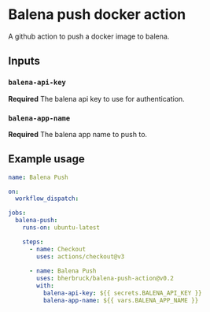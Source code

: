 # Balena push docker action

A github action to push a docker image to balena.

## Inputs

### `balena-api-key`

**Required** The balena api key to use for authentication.

### `balena-app-name`

**Required** The balena app name to push to.

## Example usage

```yaml
name: Balena Push

on:
  workflow_dispatch:

jobs:
  balena-push:
    runs-on: ubuntu-latest

    steps:
      - name: Checkout
        uses: actions/checkout@v3
      
      - name: Balena Push
        uses: bherbruck/balena-push-action@v0.2
        with:
          balena-api-key: ${{ secrets.BALENA_API_KEY }}
          balena-app-name: ${{ vars.BALENA_APP_NAME }}


``` 
